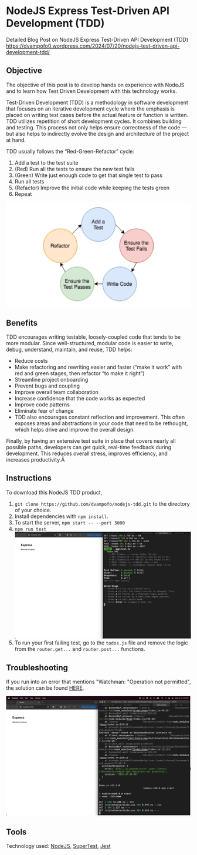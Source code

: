 # NodeJS Express Test-Driven API Development (TDD)

Detailed Blog Post on NodeJS Express Test-Driven API Development (TDD)
https://dvampofo0.wordpress.com/2024/07/20/nodejs-test-driven-api-development-tdd/

## Objective
The objective of this post is to develop hands on experience with NodeJS and to learn how Test Driven Development with this technology works.

Test-Driven Development (TDD) is a methodology in software development that focuses on an iterative development cycle where the emphasis is placed on writing test cases before the actual feature or function is written. TDD utilizes repetition of short development cycles. It combines building and testing. This process not only helps ensure correctness of the code — but also helps to indirectly evolve the design and architecture of the project at hand.

TDD usually follows the “Red-Green-Refactor” cycle:

1. Add a test to the test suite
2. (Red) Run all the tests to ensure the new test fails
3. (Green) Write just enough code to get that single test to pass
4. Run all tests
5. (Refactor) Improve the initial code while keeping the tests green
6. Repeat

![Image of TDD](https://github.com/dvampofo/nodejs-tdd/blob/main/img/New%20Project.png?raw=true)

## Benefits
TDD encourages writing testable, loosely-coupled code that tends to be more modular. Since well-structured, modular code is easier to write, debug, understand, maintain, and reuse, TDD helps:

- Reduce costs
- Make refactoring and rewriting easier and faster (“make it work” with red and green stages, then refactor “to make it right”)
- Streamline project onboarding
- Prevent bugs and coupling
- Improve overall team collaboration
- Increase confidence that the code works as expected
- Improve code patterns
- Eliminate fear of change
- TDD also encourages constant reflection and improvement. This often exposes areas and abstractions in your code that need to be rethought, which helps drive and improve the overall design.

Finally, by having an extensive test suite in place that covers nearly all possible paths, developers can get quick, real-time feedback during development. This reduces overall stress, improves efficiency, and increases productivity.Â

## Instructions
To download this NodeJS TDD product, 
1. `git clone https://github.com/dvampofo/nodejs-tdd.git` to the directory of your choice.
2. Install dependencies with `npm install`.
3. To start the server, `npm start -- --port 3000`
4. `npm run test`
![Npm run test](https://github.com/dvampofo/nodejs-tdd/blob/main/img/nodeJs_run_test.jpg?raw=true)
5. To run your first failing test, go to the `todos.js` file and remove the logic from the `router.get...` and `router.post...` functions.

## Troubleshooting

If you run into an error that mentions "Watchman: "Operation not permitted", the solution can be found [HERE](https://stackoverflow.com/questions/72451781/cant-use-watchman-operation-not-permitted).

![Watchman Operation not permitted](https://github.com/dvampofo/nodejs-tdd/blob/main/img/nodeJs_watchman.png?raw=true)


## Tools
Technology used: [NodeJS](https://github.com/nodejs), [SuperTest](https://github.com/ladjs/supertest), [Jest](https://github.com/jestjs/jest)